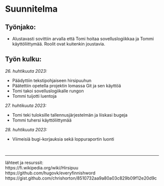 # Suunnitelma
## Työnjako:
- Alustavasti sovittiin arvalla että Tomi hoitaa sovelluslogiikkaa ja Tommi käyttöliittymää. Roolit ovat kuitenkin joustavia.

## Työn kulku:
*26. huhtikuuta 2023:*
- Päädyttiin tekstipohjaiseen hirsipuuhun
- Päätettiin opetella projektin lomassa Git ja sen käyttöä
- Tomi takoi sovelluslogiikalle rungon
- Tommi tuijotti luentoja

*27. huhtikuuta 2023:*
- Tomi teki tuloksille tallennusjärjestelmän ja liiskasi bugeja
- Tommi tuhersi käyttöliittymää

*28. huhtikuuta 2023:*
- Viimeisiä bugi-korjauksia sekä loppuraportin luonti

<br>

<hr>
lähteet ja resurssit:
<br>
https://fi.wikipedia.org/wiki/Hirsipuu <br>
https://github.com/hugovk/everyfinnishword <br>
https://gist.github.com/chrishorton/8510732aa9a80a03c829b09f12e20d9c
